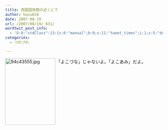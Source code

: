 ```yaml
---
title: 両国国技館の近くにて
author: kazu634
date: 2007-08-19
url: /2007/08/19/_631/
wordtwit_post_info:
  - 'O:8:"stdClass":13:{s:6:"manual";b:0;s:11:"tweet_times";i:1;s:5:"delay";i:0;s:7:"enabled";i:1;s:10:"separation";s:2:"60";s:7:"version";s:3:"3.7";s:14:"tweet_template";b:0;s:6:"status";i:2;s:6:"result";a:0:{}s:13:"tweet_counter";i:2;s:13:"tweet_log_ids";a:1:{i:0;i:3173;}s:9:"hash_tags";a:0:{}s:8:"accounts";a:1:{i:0;s:7:"kazu634";}}'
categories:
  - つれづれ

---
```

<div class="section">
<p>
<a href="http://image.blog.livedoor.jp/simoom634/imgs/9/4/94c43555.jpg" onclick="__gaTracker('send', 'event', 'outbound-article', 'http://image.blog.livedoor.jp/simoom634/imgs/9/4/94c43555.jpg', '');" target="_blank"><img width="160" align="left" alt="94c43555.jpg" src="http://image.blog.livedoor.jp/simoom634/imgs/9/4/94c43555-s.jpg" height="213" border="0" class="pict" /></a>「よこづな」じゃないよ。「よこあみ」だよ。
</p>
</div>